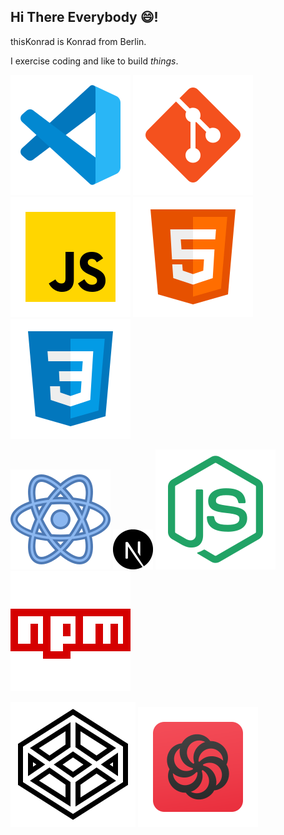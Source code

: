 ## Hi There Everybody 😄!

thisKonrad is Konrad from Berlin.

I exercise coding and like to build *things*.



![icon-vs-code](./icons8-vs-code.svg)  ![icon-git](./icons8-git.svg)  ![jS-icon](./icons8-002javascript.svg)  	![jS-icon](./icons8-002html.svg) 	![jS-icon](./icons8-002css.svg)

![react-icon](./icons8-react.svg)  ![next-icon](./next-js.svg)  ![node-icon](./icons8-node-js.svg)  ![npm-icon](./icons8-npm.svg) 
 
[<img src="./icons8-codepen.svg">](https://codepen.io/Konrad-Wittich)  [<img src="icons8-codewars.svg">](https://www.codewars.com/users/thisKonrad)


